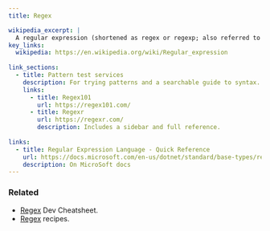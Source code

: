 ```yaml
---
title: Regex

wikipedia_excerpt: |
  A regular expression (shortened as regex or regexp; also referred to as rational expression) is a sequence of characters that specifies a search pattern. 
key_links:
  wikipedia: https://en.wikipedia.org/wiki/Regular_expression
  
link_sections:
  - title: Pattern test services
    description: For trying patterns and a searchable guide to syntax. Make sure to enable the global flag for using multiple rows of test strings.
    links:
      - title: Regex101
        url: https://regex101.com/
      - title: Regexr
        url: https://regexr.com/
        description: Includes a sidebar and full reference.
        
links:
  - title: Regular Expression Language - Quick Reference
    url: https://docs.microsoft.com/en-us/dotnet/standard/base-types/regular-expression-language-quick-reference
    description: On MicroSoft docs
---
```



### Related

- [Regex](https://michaelcurrin.github.io/dev-cheatsheets/cheatsheets/other/regex/) Dev Cheatsheet.
- [Regex](https://michaelcurrin.github.io/code-cookbook/recipes/other/regex/) recipes.
